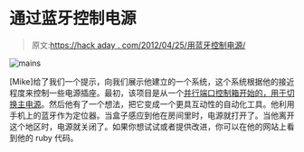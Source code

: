 # 通过蓝牙控制电源

> 原文:[https://hack aday . com/2012/04/25/用蓝牙控制电源/](https://hackaday.com/2012/04/25/controlling-the-power-with-bluetooth/)

![](../Images/c6c3a69f03f4a374748d5c7c96ac31a0.png "mains")

[Mike]给了我们一个提示，向我们展示他建立的一个系统，这个系统根据他的接近程度来控制一些电源插座。最初，该项目是从一个[并行端口控制箱开始的，用于切换主电源](http://www.mike-worth.com/2012/02/24/controlling-the-mains-via-the-parallel-port/)。然后他有了一个想法，把它变成一个更具互动性的自动化工具。他利用手机上的蓝牙作为定位器。当盒子感应到他在房间里时，电源就打开了。当他离开这个地区时，电源就关闭了。如果你想试试或者提供改进，你可以在他的网站上看到他的 ruby 代码。